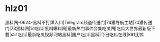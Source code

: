 # hlz01
黑料网-0624-黑料不打烊入口|Telegram频道传送门|74猫导航主站|74猫传送门|78黑料网|51吃瓜|黑料曝料网|最新热门事件合集吃瓜网|吃瓜大世界最新版下载|s51吃瓜|最新吃瓜视频网站黑料|国产吃瓜|黑料|今日吃瓜在线|881比鸭
